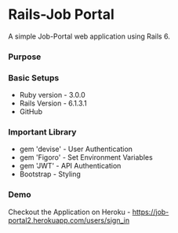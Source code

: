 # Rails-Job Portal

A simple Job-Portal web application using Rails 6.

### Purpose

### Basic Setups

* Ruby version - 3.0.0
* Rails Version - 6.1.3.1
* GitHub

### Important Library

* gem 'devise' - User Authentication
* gem 'Figoro' - Set Environment Variables
* gem 'JWT'    - API Authentication
* Bootstrap    - Styling

### Demo

Checkout the Application on Heroku - https://job-portal2.herokuapp.com/users/sign_in 



